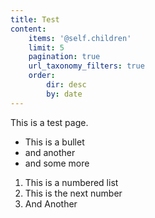 ```yaml
---
title: Test
content:
    items: '@self.children'
    limit: 5
    pagination: true
    url_taxonomy_filters: true
    order:
        dir: desc
        by: date
---
```


This is a test page.

* This is a bullet
* and another
* and some more

1. This is a numbered list
2. This is the next number
3. And Another